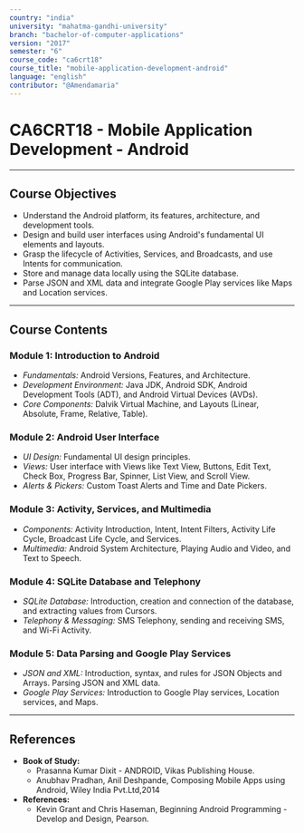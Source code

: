 ```yaml
---
country: "india"
university: "mahatma-gandhi-university"
branch: "bachelor-of-computer-applications"
version: "2017"
semester: "6"
course_code: "ca6crt18"
course_title: "mobile-application-development-android"
language: "english"
contributor: "@Amendamaria"
---
```

# CA6CRT18 - Mobile Application Development - Android

---
## Course Objectives

* Understand the Android platform, its features, architecture, and development tools.
* Design and build user interfaces using Android's fundamental UI elements and layouts.
* Grasp the lifecycle of Activities, Services, and Broadcasts, and use Intents for communication.
* Store and manage data locally using the SQLite database.
* Parse JSON and XML data and integrate Google Play services like Maps and Location services.

---
## Course Contents

### Module 1: Introduction to Android
* *Fundamentals:* Android Versions, Features, and Architecture.
* *Development Environment:* Java JDK, Android SDK, Android Development Tools (ADT), and Android Virtual Devices (AVDs).
* *Core Components:* Dalvik Virtual Machine, and Layouts (Linear, Absolute, Frame, Relative, Table).

### Module 2: Android User Interface
* *UI Design:* Fundamental UI design principles.
* *Views:* User interface with Views like Text View, Buttons, Edit Text, Check Box, Progress Bar, Spinner, List View, and Scroll View.
* *Alerts & Pickers:* Custom Toast Alerts and Time and Date Pickers.

### Module 3: Activity, Services, and Multimedia
* *Components:* Activity Introduction, Intent, Intent Filters, Activity Life Cycle, Broadcast Life Cycle, and Services.
* *Multimedia:* Android System Architecture, Playing Audio and Video, and Text to Speech.

### Module 4: SQLite Database and Telephony
* *SQLite Database:* Introduction, creation and connection of the database, and extracting values from Cursors.
* *Telephony & Messaging:* SMS Telephony, sending and receiving SMS, and Wi-Fi Activity.

### Module 5: Data Parsing and Google Play Services
* *JSON and XML:* Introduction, syntax, and rules for JSON Objects and Arrays. Parsing JSON and XML data.
* *Google Play Services:* Introduction to Google Play services, Location services, and Maps.

---
## References
* **Book of Study:**
    * Prasanna Kumar Dixit - ANDROID, Vikas Publishing House.
    * Anubhav Pradhan, Anil Deshpande, Composing Mobile Apps using Android, Wiley India Pvt.Ltd,2014
* **References:**
    * Kevin Grant and Chris Haseman, Beginning Android Programming - Develop and Design, Pearson.